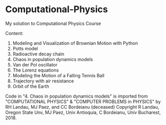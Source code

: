 # Computational-Physics
My solution to Computational Physics Course

Content: 

1. Modeling and Visualization of Brownian Motion with Python 
2. Potts model 
3. Radioactive decay chain 
4. Chaos in population dynamics models
5. Van der Pol oscillator 
6. The Lorenz equations
7. Modeling the Motion of a Falling Tennis Ball 
8. Trajectory with air resistance 
9. Orbit of the Earth 


Code in "4. Chaos in population dynamics models" is imported from "COMPUTATIONAL PHYSICS" & "COMPUTER PROBLEMS in PHYSICS" by RH Landau, MJ Paez, and CC Bordeianu (deceased)
    Copyright R Landau, Oregon State Unv, MJ Paez, Univ Antioquia, C Bordeianu, Univ Bucharest, 2018. 
